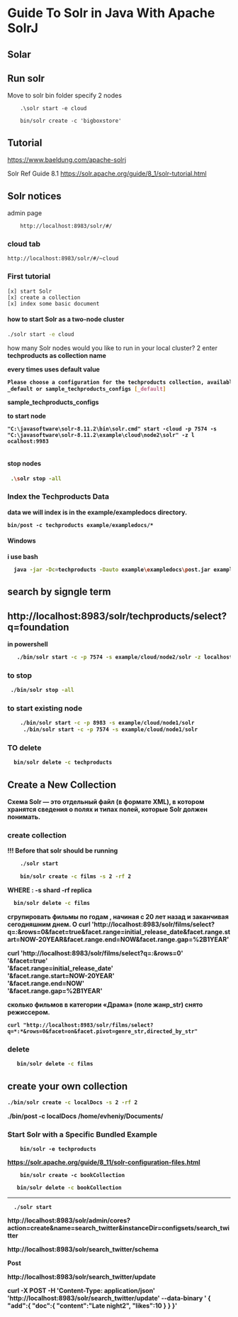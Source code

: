 # Guide To Solr in Java With Apache SolrJ

## Solar 


## Run solr
Move to solr bin folder 
specify 2 nodes 
```
    .\solr start -e cloud 
```

```
    bin/solr create -c 'bigboxstore'
```


## Tutorial
https://www.baeldung.com/apache-solrj

Solr Ref Guide 8.1
https://solr.apache.org/guide/8_1/solr-tutorial.html



## Solr notices 
admin page
```
    http://localhost:8983/solr/#/
```
### cloud tab
```http 
http://localhost:8983/solr/#/~cloud
```
### First tutorial
    [x] start Solr
    [x] create a collection 
    [x] index some basic document

#### how to start Solr as a two-node cluster 
```bash
./solr start -e cloud
```
how many Solr nodes would you like to run in your local cluster? 
2
enter <b>techproducts<b>  as collection name

every times uses default value 
```bash
Please choose a configuration for the techproducts collection, available options are:
_default or sample_techproducts_configs [_default]
```
sample_techproducts_configs

to start node 
```
"C:\javasoftware\solr-8.11.2\bin\solr.cmd" start -cloud -p 7574 -s "C:\javasoftware\solr-8.11.2\example\cloud\node2\solr" -z l
ocalhost:9983


```

#### stop nodes 
```bash
 .\solr stop -all
```

### Index the Techproducts Data
data we will index is in the example/exampledocs directory.

```
bin/post -c techproducts example/exampledocs/*
```
#### Windows
i use bash 
```bash
  java -jar -Dc=techproducts -Dauto example\exampledocs\post.jar example\exampledocs\*
```
## search by signgle term
http://localhost:8983/solr/techproducts/select?q=foundation
----------
in powershell
```bash
   ./bin/solr start -c -p 7574 -s example/cloud/node2/solr -z localhost:9983
```

### to stop 
```bash
 ./bin/solr stop -all
```
### to start existing node 
```bash
    ./bin/solr start -c -p 8983 -s example/cloud/node1/solr
     ./bin/solr start -c -p 7574 -s example/cloud/node1/solr
```

### TO delete 
```bash
  bin/solr delete -c techproducts
```

## Create a New Collection
Схема Solr — это отдельный файл (в формате XML), в котором хранятся сведения о полях и типах полей,
которые Solr должен понимать.

### create collection 
!!! Before that solr should be running
```bash
    ./solr start 
```
```bash
    bin/solr create -c films -s 2 -rf 2
```
WHERE :
    -s  shard 
    -rf replica


```bash
  bin/solr delete -c films
```

cгрупировать фильмы по годам , начиная с 20 лет назад
и заканчивая сегодняшним днем. О
curl 'http://localhost:8983/solr/films/select?q=*:*&rows=0&facet=true&facet.range=initial_release_date&facet.range.start=NOW-20YEAR&facet.range.end=NOW&facet.range.gap=%2B1YEAR'


curl 'http://localhost:8983/solr/films/select?q=*:*&rows=0'\
'&facet=true'\
'&facet.range=initial_release_date'\
'&facet.range.start=NOW-20YEAR'\
'&facet.range.end=NOW'\
'&facet.range.gap=%2B1YEAR'


сколько фильмов в категории «Драма» (поле жанр_str) снято режиссером.
```http
curl "http://localhost:8983/solr/films/select?q=*:*&rows=0&facet=on&facet.pivot=genre_str,directed_by_str"
```

### delete 
```bash
   bin/solr delete -c films
```

## create your own collection 
```bash
./bin/solr create -c localDocs -s 2 -rf 2
```

./bin/post -c localDocs /home/evheniy/Documents/

### Start Solr with a Specific Bundled Example
```
    bin/solr -e techproducts
```


https://solr.apache.org/guide/8_11/solr-configuration-files.html

```
    bin/solr create -c bookCollection
```
```bash
   bin/solr delete -c bookCollection
```
-------------

```
  ./solr start
```
http://localhost:8983/solr/admin/cores?action=create&name=search_twitter&instanceDir=configsets/search_twitter

http://localhost:8983/solr/search_twitter/schema

Post 


http://localhost:8983/solr/search_twitter/update


curl -X POST -H  'Content-Type: application/json' 'http://localhost:8983/solr/search_twitter/update' --data-binary '
{
    "add":{
        "doc":{
            "content":"Late night2",
            "likes":10
        }
    }
}'